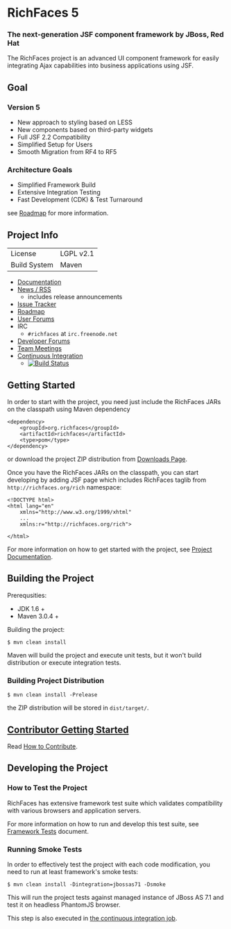 RichFaces 5
===========

<h3>The next-generation JSF component framework by JBoss, Red Hat</h3>

The RichFaces project is an advanced UI component framework for easily integrating Ajax capabilities into business applications using JSF.


Goal
----

<h3>Version 5</h3>

* New approach to styling based on LESS
* New components based on third-party widgets
* Full JSF 2.2 Compatibility
* Simplified Setup for Users
* Smooth Migration from RF4 to RF5

<h3>Architecture Goals</h3>

* Simplified Framework Build
* Extensive Integration Testing
* Fast Development (CDK) & Test Turnaround

see [Roadmap](https://community.jboss.org/thread/213160) for more information.

Project Info
------------

<table>
	<tr><td>License</td><td>LGPL v2.1</td></tr>
	<tr><td>Build System</td><td>Maven</td></tr>
</table>

* [Documentation](http://docs.jboss.org/richfaces/)
* [News / RSS](http://planet.jboss.org/feed/richfacesall)
  * includes release announcements
* [Issue Tracker](https://issues.jboss.org/browse/RF)
* [Roadmap](https://community.jboss.org/thread/213160)
* [User Forums](https://community.jboss.org/en/richfaces)
* IRC
  * `#richfaces` at `irc.freenode.net`
* [Developer Forums](https://community.jboss.org/en/richfaces/dev)
* [Team Meetings](https://community.jboss.org/en/richfaces/dev/teammtgs)
* [Continuous Integration](https://buildhive.cloudbees.com/job/richfaces/job/richfaces5/)
  * [![Build Status](https://buildhive.cloudbees.com/job/richfaces/job/richfaces5/badge/icon)](https://buildhive.cloudbees.com/job/richfaces/job/richfaces5/)

Getting Started
---------------

In order to start with the project, you need just include the RichFaces JARs on the classpath using Maven dependency

    <dependency>
        <groupId>org.richfaces</groupId>
        <artifactId>richfaces</artifactId>
        <type>pom</type>
    </dependency>

or download the project ZIP distribution from [Downloads Page](http://www.jboss.org/richfaces/download.html).

Once you have the RichFaces JARs on the classpath, you can start developing by adding JSF page which includes RichFaces taglib from `http://richfaces.org/rich` namespace:

    <!DOCTYPE html>
    <html lang="en"
		xmlns="http://www.w3.org/1999/xhtml"
		...
		xmlns:r="http://richfaces.org/rich">

	</html>

For more information on how to get started with the project, see [Project Documentation](http://docs.jboss.org/richfaces/).

Building the Project
--------------------

Prerequsities:

* JDK 1.6 +
* Maven 3.0.4 +

Building the project:

    $ mvn clean install

Maven will build the project and execute unit tests, but it won't build distribution or execute integration tests.

<h3>Building Project Distribution</h3>

    $ mvn clean install -Prelease

the ZIP distribution will be stored in `dist/target/`.

[Contributor Getting Started](https://github.com/richfaces/richfaces5/blob/master/CONTRIBUTING.md)
-----------------------------

Read [How to Contribute](https://github.com/richfaces/richfaces5/blob/master/CONTRIBUTING.md).

Developing the Project
----------------------

<h3>How to Test the Project</h3>

RichFaces has extensive framework test suite which validates compatibility with various browsers and application servers.

For more information on how to run and develop this test suite, see [Framework Tests](https://github.com/richfaces/richfaces5/blob/master/TESTS.md) document.

<h3>Running Smoke Tests</h3>

In order to effectively test the project with each code modification, you need to run at least framework's smoke tests:

    $ mvn clean install -Dintegration=jbossas71 -Dsmoke

This will run the project tests against managed instance of JBoss AS 7.1 and test it on headless PhantomJS browser.

This step is also executed in [the continuous integration job](https://buildhive.cloudbees.com/job/richfaces/job/richfaces5/).
